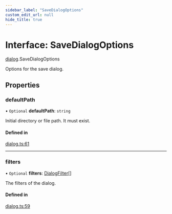 ```yaml
---
sidebar_label: "SaveDialogOptions"
custom_edit_url: null
hide_title: true
---
```


# Interface: SaveDialogOptions

[dialog](../modules/dialog.md).SaveDialogOptions

Options for the save dialog.

## Properties

### defaultPath

• `Optional` **defaultPath**: `string`

Initial directory or file path. It must exist.

#### Defined in

[dialog.ts:61](https://github.com/tauri-apps/tauri/blob/01d4ada/tooling/api/src/dialog.ts#L61)

___

### filters

• `Optional` **filters**: [DialogFilter](dialog.dialogfilter.md)[]

The filters of the dialog.

#### Defined in

[dialog.ts:59](https://github.com/tauri-apps/tauri/blob/01d4ada/tooling/api/src/dialog.ts#L59)
